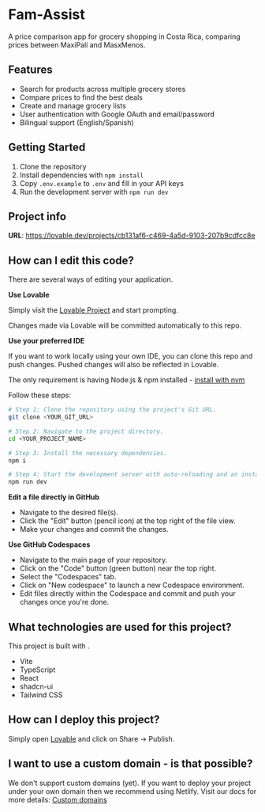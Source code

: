 # Fam-Assist

A price comparison app for grocery shopping in Costa Rica, comparing prices between MaxiPalí and MasxMenos.

## Features

- Search for products across multiple grocery stores
- Compare prices to find the best deals
- Create and manage grocery lists
- User authentication with Google OAuth and email/password
- Bilingual support (English/Spanish)

## Getting Started

1. Clone the repository
2. Install dependencies with `npm install`
3. Copy `.env.example` to `.env` and fill in your API keys
4. Run the development server with `npm run dev`

## Project info

**URL**: https://lovable.dev/projects/cb131af6-c469-4a5d-9103-207b9cdfcc8e

## How can I edit this code?

There are several ways of editing your application.

**Use Lovable**

Simply visit the [Lovable Project](https://lovable.dev/projects/cb131af6-c469-4a5d-9103-207b9cdfcc8e) and start prompting.

Changes made via Lovable will be committed automatically to this repo.

**Use your preferred IDE**

If you want to work locally using your own IDE, you can clone this repo and push changes. Pushed changes will also be reflected in Lovable.

The only requirement is having Node.js & npm installed - [install with nvm](https://github.com/nvm-sh/nvm#installing-and-updating)

Follow these steps:

```sh
# Step 1: Clone the repository using the project's Git URL.
git clone <YOUR_GIT_URL>

# Step 2: Navigate to the project directory.
cd <YOUR_PROJECT_NAME>

# Step 3: Install the necessary dependencies.
npm i

# Step 4: Start the development server with auto-reloading and an instant preview.
npm run dev
```

**Edit a file directly in GitHub**

- Navigate to the desired file(s).
- Click the "Edit" button (pencil icon) at the top right of the file view.
- Make your changes and commit the changes.

**Use GitHub Codespaces**

- Navigate to the main page of your repository.
- Click on the "Code" button (green button) near the top right.
- Select the "Codespaces" tab.
- Click on "New codespace" to launch a new Codespace environment.
- Edit files directly within the Codespace and commit and push your changes once you're done.

## What technologies are used for this project?

This project is built with .

- Vite
- TypeScript
- React
- shadcn-ui
- Tailwind CSS

## How can I deploy this project?

Simply open [Lovable](https://lovable.dev/projects/cb131af6-c469-4a5d-9103-207b9cdfcc8e) and click on Share -> Publish.

## I want to use a custom domain - is that possible?

We don't support custom domains (yet). If you want to deploy your project under your own domain then we recommend using Netlify. Visit our docs for more details: [Custom domains](https://docs.lovable.dev/tips-tricks/custom-domain/)
